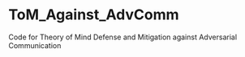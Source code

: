 # ToM_Against_AdvComm
Code for Theory of Mind Defense and Mitigation against Adversarial Communication
